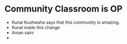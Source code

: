 # Community Classroom is OP

- Kunal Kushwaha says that this community is amazing.
- Kunal made this change
- Aman saini
- 
